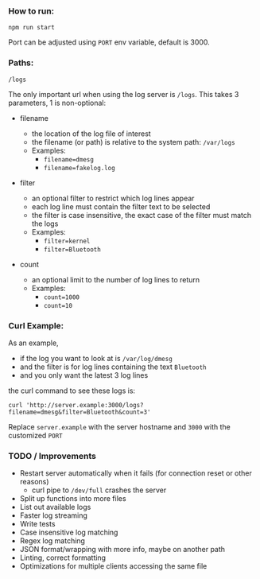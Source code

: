 



### How to run:

`npm run start`

Port can be adjusted using `PORT` env variable, default is 3000.

### Paths:


`/logs`

The only important url when using the log server is `/logs`.  This takes 3 parameters, 1 is non-optional:

- filename
  - the location of the log file of interest
  - the filename (or path) is relative to the system path: `/var/logs`
  - Examples:
    - `filename=dmesg`
    - `filename=fakelog.log`

- filter
  - an optional filter to restrict which log lines appear
  - each log line must contain the filter text to be selected
  - the filter is case insensitive, the exact case of the filter must match the logs
  - Examples:
    - `filter=kernel`
    - `filter=Bluetooth`

- count
  - an optional limit to the number of log lines to return
  - Examples:
    - `count=1000`
    - `count=10`


### Curl Example:

As an example,
  - if the log you want to look at is `/var/log/dmesg`
  - and the filter is for log lines containing the text `Bluetooth`
  - and you only want the latest 3 log lines

the curl command to see these logs is:

`curl 'http://server.example:3000/logs?filename=dmesg&filter=Bluetooth&count=3'`

Replace `server.example` with the server hostname and `3000` with the customized `PORT`


### TODO / Improvements

- Restart server automatically when it fails (for connection reset or other reasons)
  - curl pipe to `/dev/full` crashes the server
- Split up functions into more files
- List out available logs
- Faster log streaming
- Write tests
- Case insensitive log matching
- Regex log matching
- JSON format/wrapping with more info, maybe on another path
- Linting, correct formatting
- Optimizations for multiple clients accessing the same file
